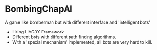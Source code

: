 # BombingChapAI
A game like bomberman but with different interface and 'intelligent bots' 
- Using LibGDX Framework.
- Different bots with different path finding algorithms. 
- With a 'special mechanism' implemented, all bots are very hard to kill.
